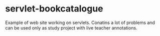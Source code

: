 # servlet-bookcatalogue
Example of web site working on servlets. Conatins a lot of problems and can be used only as study project with live teacher annotations. 
